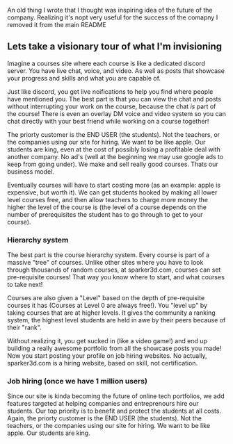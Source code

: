 An old thing I wrote that I thought was inspiring idea of the future of the company. Realizing it's nopt very useful for the success of the comapny I removed it from the main README

## Lets take a visionary tour of what I'm invisioning
Imagine a courses site where each course is like a dedicated discord server. You have live chat, voice, and video. As well as posts that showcase your progress and skills and what you are capable of. 

Just like discord, you get live noifications to help you find where people have mentioned you. The best part is that you can view the chat and posts without interrupting your work on the course, because the chat *is* part of the course! There is even an overlay DM voice and video system so you can chat directly with your best friend while working on a course together!

The priorty customer is the END USER (the students). Not the teachers, or the companies using our site for hiring. We want to be like apple. Our students are king, even at the cost of possibly losing a profitable deal with another company. No ad's (well at the beginning we may use google ads to keep from going under). We make and sell really good courses. Thats our business model.

Eventually courses will have to start costing more (as an example: apple is expensive, but worth it). We can get students hooked by making all lower level courses free, and then allow teachers to charge more money the higher the level of the course is (the level of a course depends on the number of prerequisites the student has to go through to get to your course).

### Hierarchy system
The best part is the course hierarchy system. Every course is part of a massive "tree" of courses. Unlike other sites where you have to look through thousands of random courses, at sparker3d.com, courses can set pre-requisite courses! That way you know where to start, and what courses to take next!

Courses are also given a "Level" based on the depth of pre-requisite courses it has (Courses at Level 0 are always free!). You "level up" by taking courses that are at higher levels. It gives the community a ranking system, the highest level students are held in awe by their peers because of their "rank".

Without realizing it, you get sucked in (like a video game!) and end up building a really awesome portfolio from all the showcase posts you made! Now you start posting your profile on job hiring websites. No actually, sparker3d.com is a hiring website, based on skill, not certification.

### Job hiring (once we have 1 million users)
Since our site is kinda becoming the future of online tech portfolios, we add features targeted at helping companies and entreprenours hire our students. Our top priority is to benefit and protect the students at all costs. Again, the priorty customer is the END USER (the students). Not the teachers, or the companies using our site for hiring. We want to be like apple. Our students are king.
